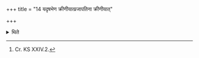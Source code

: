 +++
title = "14 यदृषभेण क्रीणीयात्प्रजापतिना क्रीणीयात्"

+++

<details><summary>थिते</summary>

14. If he purchases (the Soma) for a bull he would purchase it for Prajāpati (as it were). (Therefore) an uncastrated male calf (should be substituted) in its (=bull) place.[^1]  


[^1]: Cr. KS XXIV.2.  
</details>
